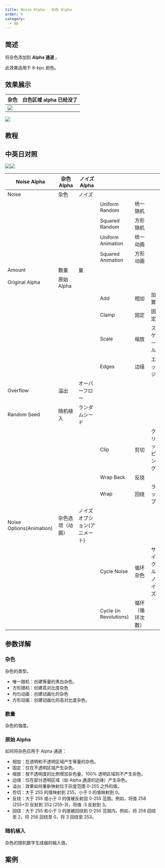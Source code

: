 ```yaml
---
title: Noise Alpha - 杂色 Alpha
order: 9
category:
  - AE
---
```


## 简述

将杂色添加到 **Alpha 通道** 。

此效果适用于 8-bpc 颜色。

## 效果展示

| 杂色                                            | 白色区域 alpha 已经没了 |
| ----------------------------------------------- | ----------------------- |
| ![](https://cdn.yuelili.com/20220103230524.png) |

![](https://cdn.yuelili.com/20220103230707.png)

## 教程

## 中英日对照

![](https://cdn.yuelili.com/20220103224548.png)![](https://cdn.yuelili.com/20220103224552.png)

| Noise Alpha              | 杂色 Alpha       | ノイズ Alpha                 |                        |                  |                |
| ------------------------ | ---------------- | ---------------------------- | ---------------------- | ---------------- | -------------- |
| Noise                    | 杂色             | ノイズ                       |                        |                  |                |
|                          |                  |                              | Uniform Random         | 统一随机         |                |
|                          |                  |                              | Squared Random         | 方形随机         |                |
|                          |                  |                              | Uniform Animation      | 统一动画         |                |
|                          |                  |                              | Squared Animation      | 方形动画         |                |
| Amount                   | 数量             | 量                           |                        |                  |                |
| Original Alpha           | 原始 Alpha       |                              |                        |                  |                |
|                          |                  |                              | Add                    | 相加             | 加算           |
|                          |                  |                              | Clamp                  | 固定             | 固定           |
|                          |                  |                              | Scale                  | 缩放             | スケール       |
|                          |                  |                              | Edges                  | 边缘             | エッジ         |
| Overflow                 | 溢出             | オーバーフロー               |                        |                  |                |
| Random Seed              | 随机植入         | ランダムシード               |                        |                  |                |
|                          |                  |                              | Clip                   | 剪切             | クリッピング   |
|                          |                  |                              | Wrap Back              | 反绕             |                |
|                          |                  |                              | Wrap                   | 回绕             | ラップ         |
| Noise Options(Animation) | 杂色选项（动画） | ノイズオプション(アニメート) |                        |                  |
|                          |                  |                              | Cycle Noise            | 循环杂色         | サイクルノイズ |
|                          |                  |                              | Cycle (in Revolutions) | 循环（循环次数） |                |

## 参数详解

### 杂色

杂色的类型。

- 唯一随机：创建等量的黑白杂色。
- 方形随机：创建高对比度杂色
- 均匀动画：创建动画化的杂色
- 方形动画：创建动画化的高对比度杂色。

### 数量

杂色的强度。

### 原始 Alpha

如何将杂色应用于 Alpha 通道：

- 相加：在透明和不透明区域产生等量的杂色。
- 固定：仅在不透明区域产生杂色。
- 缩放：按不透明度的比例增加杂色量，100% 透明区域则不产生杂色。
- 边缘：仅在部分透明区域（如 Alpha 通道的边缘）产生杂色。
- 溢出：效果如何重新映射位于灰度范围 0-255 之外的值。
- 剪切：大于 255 的值映射到 255。小于 0 的值映射到 0。
- 反绕：大于 255 或小于 0 的值被反射回 0-255 范围。例如，将值 258 (255+3) 反射到 252 (255-3)，将值 ‑3 反射到 3。
- 回绕：大于 255 和小于 0 的值被回绕到 0-255 范围内。例如，将 258 回绕至 2，将 256 回绕至 0，将 3 回绕至 253。

### 随机植入

杂色的随机数字生成器的输入值。

## 案例
